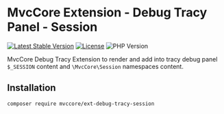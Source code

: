 # MvcCore Extension - Debug Tracy Panel - Session

[![Latest Stable Version](https://img.shields.io/badge/Stable-v4.2.0-brightgreen.svg?style=plastic)](https://github.com/mvccore/ext-debug-tracy-session/releases)
[![License](https://img.shields.io/badge/Licence-BSD-brightgreen.svg?style=plastic)](https://mvccore.github.io/docs/mvccore/4.0.0/LICENCE.md)
![PHP Version](https://img.shields.io/badge/PHP->=5.3-brightgreen.svg?style=plastic)

MvcCore Debug Tracy Extension to render and add into tracy debug panel `$_SESSION` content and `\MvcCore\Session` namespaces content.

## Installation
```shell
composer require mvccore/ext-debug-tracy-session
```
